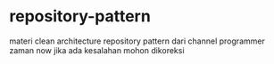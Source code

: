 # repository-pattern
materi clean architecture repository pattern dari channel programmer zaman now
jika ada kesalahan mohon dikoreksi
